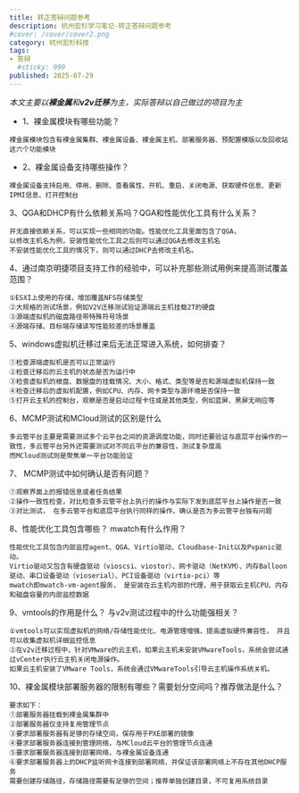 ```yaml
---
title: 转正答辩问题参考
description: 杭州宏杉学习笔记-转正答辩问题参考
#cover: /cover/cover2.png
category: 杭州宏杉科技
tags:
- 答辩
  #sticky: 999
published: 2025-07-29
---
```


_本文主要以**裸金属**和**v2v迁移**为主，实际答辩以自己做过的项目为主_

* 1、裸金属模块有哪些功能？

```text
裸金属模块包含有裸金属集群、裸金属设备、裸金属主机、部署服务器、预配置模版以及回收站这六个功能模块
```

* 2、裸金属设备支持哪些操作？

```text
裸金属设备支持启用、停用、删除、查看属性、开机、重启、关闭电源、获取硬件信息、更新IPMI信息、打开控制台
```

3、QGA和DHCP有什么依赖关系吗？QGA和性能优化工具有什么关系？

```text
并无直接依赖关系，可以实现一些相同的功能。性能优化工具里面包含了QGA，
以修改主机名为例，安装性能优化工具之后则可以通过QGA去修改主机名
不安装性能优化工具的情况下，则可以通过DHCP去修改主机名。
```

4、通过南京明捷项目支持工作的经验中，可以补充那些测试用例来提高测试覆盖范围？

```text
①ESXI上使用的存储，增加覆盖NFS存储类型
②大规格的测试场景，例如V2V迁移测试验证源端云主机挂载2T的硬盘
③源端虚拟机的磁盘路径带特殊符号场景
④源端存储、目标端存储读写性能较差的场景覆盖
```

5、windows虚拟机迁移过来后无法正常进入系统，如何排查？

```text
①检查源端虚拟机是否可以正常运行
②检查迁移后的云主机的状态是否为运行中
③检查虚拟机的根盘、数据盘的挂载情况、大小、格式、类型等是否和源端虚拟机保持一致
④检查迁移后的虚拟机配置，例如CPU、内存、网卡类型与源环境是否保持一致
⑤打开云主机的控制台，观察是否是启动过程卡住或是其他类型，例如蓝屏、黑屏无响应等
```

6、MCMP测试和MCloud测试的区别是什么

```text
多云管平台主要是需要测试多个云平台之间的资源调度功能，同时还要验证与底层平台操作的一致性，多云管平台另外还需要测试对不同云平台的兼容性，测试复杂度高
而MCloud测试则是聚焦单一平台功能验证
```

7、 MCMP测试中如何确认是否有问题？

```text
①观察界面上的报错信息或者任务结果
②操作一致性检查，对比检查多云管平台上执行的操作与实际下发到底层平台上操作是否一致
③对比测试， 在多云管平台和底层平台执行同样的操作，确认是否为多云管平台独有问题
```

8、性能优化工具包含哪些？  mwatch有什么作用？

```text
性能优化工具包含内部监控agent、QGA、Virtio驱动、Cloudbase-Init以及Pvpanic驱动。
Virtio驱动又包含有硬盘驱动（vioscsi、viostor）、网卡驱动（NetKVM）、内存Balloon驱动、串口设备驱动（vioserial）、PCI设备驱动（virtio-pci）等
mwatch即mwatch-vm-agent服务， 是安装在云主机内部的代理，用于获取云主机CPU、内存和磁盘容量的内部监控数据
```

9、vmtools的作用是什么？ 与v2v测试过程中的什么功能强相关？

```text
①vmtools可以实现虚拟机的网络/存储性能优化、电源管理增强、提高虚拟硬件兼容性， 并且可以收集虚拟机详细监控信息
②在v2v迁移过程中，针对VMware的云主机，如果云主机未安装VMwareTools，系统会尝试通过vCenter执行云主机关闭电源操作。
如果云主机安装了VMware Tools，系统会通过VMwareTools引导云主机操作系统关机。
```

10、裸金属模块部署服务器的限制有哪些？需要划分空间吗？推荐做法是什么？

```text
要求如下：
①部署服务器挂载到裸金属集群中
②部署服务器仅支持复用管理节点
③要求部署服务器有足够的存储空间，保存用于PXE部署的镜像
④要求部署服务器连接到管理网络，与MCloud云平台的管理节点连通
⑤要求部署服务器连接到部署网络，与裸金属设备连通
⑥要求部署服务器上的DHCP监听网卡连接到部署网络，并保证该部署网络上不存在其他DHCP服务
需要创建存储路径，存储路径需要有足够的空间；推荐单独创建目录，不可复用系统目录 
```
 
